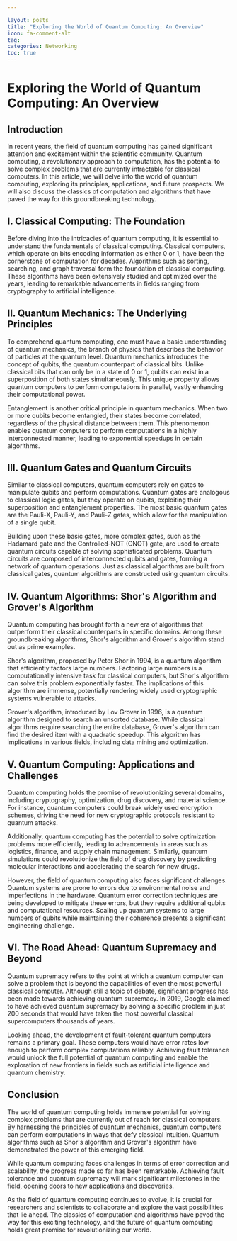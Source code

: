 ```yaml
---

layout: posts
title: "Exploring the World of Quantum Computing: An Overview"
icon: fa-comment-alt
tag:      
categories: Networking
toc: true
---
```




# Exploring the World of Quantum Computing: An Overview

## Introduction

In recent years, the field of quantum computing has gained significant attention and excitement within the scientific community. Quantum computing, a revolutionary approach to computation, has the potential to solve complex problems that are currently intractable for classical computers. In this article, we will delve into the world of quantum computing, exploring its principles, applications, and future prospects. We will also discuss the classics of computation and algorithms that have paved the way for this groundbreaking technology.

## I. Classical Computing: The Foundation

Before diving into the intricacies of quantum computing, it is essential to understand the fundamentals of classical computing. Classical computers, which operate on bits encoding information as either 0 or 1, have been the cornerstone of computation for decades. Algorithms such as sorting, searching, and graph traversal form the foundation of classical computing. These algorithms have been extensively studied and optimized over the years, leading to remarkable advancements in fields ranging from cryptography to artificial intelligence.

## II. Quantum Mechanics: The Underlying Principles

To comprehend quantum computing, one must have a basic understanding of quantum mechanics, the branch of physics that describes the behavior of particles at the quantum level. Quantum mechanics introduces the concept of qubits, the quantum counterpart of classical bits. Unlike classical bits that can only be in a state of 0 or 1, qubits can exist in a superposition of both states simultaneously. This unique property allows quantum computers to perform computations in parallel, vastly enhancing their computational power.

Entanglement is another critical principle in quantum mechanics. When two or more qubits become entangled, their states become correlated, regardless of the physical distance between them. This phenomenon enables quantum computers to perform computations in a highly interconnected manner, leading to exponential speedups in certain algorithms.

## III. Quantum Gates and Quantum Circuits

Similar to classical computers, quantum computers rely on gates to manipulate qubits and perform computations. Quantum gates are analogous to classical logic gates, but they operate on qubits, exploiting their superposition and entanglement properties. The most basic quantum gates are the Pauli-X, Pauli-Y, and Pauli-Z gates, which allow for the manipulation of a single qubit.

Building upon these basic gates, more complex gates, such as the Hadamard gate and the Controlled-NOT (CNOT) gate, are used to create quantum circuits capable of solving sophisticated problems. Quantum circuits are composed of interconnected qubits and gates, forming a network of quantum operations. Just as classical algorithms are built from classical gates, quantum algorithms are constructed using quantum circuits.

## IV. Quantum Algorithms: Shor's Algorithm and Grover's Algorithm

Quantum computing has brought forth a new era of algorithms that outperform their classical counterparts in specific domains. Among these groundbreaking algorithms, Shor's algorithm and Grover's algorithm stand out as prime examples.

Shor's algorithm, proposed by Peter Shor in 1994, is a quantum algorithm that efficiently factors large numbers. Factoring large numbers is a computationally intensive task for classical computers, but Shor's algorithm can solve this problem exponentially faster. The implications of this algorithm are immense, potentially rendering widely used cryptographic systems vulnerable to attacks.

Grover's algorithm, introduced by Lov Grover in 1996, is a quantum algorithm designed to search an unsorted database. While classical algorithms require searching the entire database, Grover's algorithm can find the desired item with a quadratic speedup. This algorithm has implications in various fields, including data mining and optimization.

## V. Quantum Computing: Applications and Challenges

Quantum computing holds the promise of revolutionizing several domains, including cryptography, optimization, drug discovery, and material science. For instance, quantum computers could break widely used encryption schemes, driving the need for new cryptographic protocols resistant to quantum attacks.

Additionally, quantum computing has the potential to solve optimization problems more efficiently, leading to advancements in areas such as logistics, finance, and supply chain management. Similarly, quantum simulations could revolutionize the field of drug discovery by predicting molecular interactions and accelerating the search for new drugs.

However, the field of quantum computing also faces significant challenges. Quantum systems are prone to errors due to environmental noise and imperfections in the hardware. Quantum error correction techniques are being developed to mitigate these errors, but they require additional qubits and computational resources. Scaling up quantum systems to large numbers of qubits while maintaining their coherence presents a significant engineering challenge.

## VI. The Road Ahead: Quantum Supremacy and Beyond

Quantum supremacy refers to the point at which a quantum computer can solve a problem that is beyond the capabilities of even the most powerful classical computer. Although still a topic of debate, significant progress has been made towards achieving quantum supremacy. In 2019, Google claimed to have achieved quantum supremacy by solving a specific problem in just 200 seconds that would have taken the most powerful classical supercomputers thousands of years.

Looking ahead, the development of fault-tolerant quantum computers remains a primary goal. These computers would have error rates low enough to perform complex computations reliably. Achieving fault tolerance would unlock the full potential of quantum computing and enable the exploration of new frontiers in fields such as artificial intelligence and quantum chemistry.

## Conclusion

The world of quantum computing holds immense potential for solving complex problems that are currently out of reach for classical computers. By harnessing the principles of quantum mechanics, quantum computers can perform computations in ways that defy classical intuition. Quantum algorithms such as Shor's algorithm and Grover's algorithm have demonstrated the power of this emerging field.

While quantum computing faces challenges in terms of error correction and scalability, the progress made so far has been remarkable. Achieving fault tolerance and quantum supremacy will mark significant milestones in the field, opening doors to new applications and discoveries.

As the field of quantum computing continues to evolve, it is crucial for researchers and scientists to collaborate and explore the vast possibilities that lie ahead. The classics of computation and algorithms have paved the way for this exciting technology, and the future of quantum computing holds great promise for revolutionizing our world.